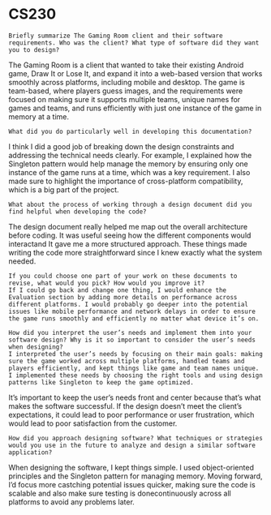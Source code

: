 # CS230


    Briefly summarize The Gaming Room client and their software requirements. Who was the client? What type of software did they want you to design?
The Gaming Room is a client that wanted to take their existing Android game, Draw It or Lose It, and expand it into a web-based version that works smoothly across platforms, including mobile and desktop. The game is team-based, where players guess images, and the requirements were focused on making sure it supports multiple teams, unique names for games and teams, and runs efficiently with just one instance of the game in memory at a time.
    
    What did you do particularly well in developing this documentation?
I think I did a good job of breaking down the design constraints and addressing the technical needs clearly. For example, I explained how the Singleton pattern would help manage the memory by ensuring only one instance of the game runs at a time, which was a key requirement. I also made sure to highlight the importance of cross-platform compatibility, which is a big part of the project.
    
    What about the process of working through a design document did you find helpful when developing the code?
The design document really helped me map out the overall architecture before coding. It was useful seeing how the different components would interactand It gave me a more structured approach. These things made writing the code more straightforward since I knew exactly what the system needed.    
    
    If you could choose one part of your work on these documents to revise, what would you pick? How would you improve it?
    If I could go back and change one thing, I would enhance the Evaluation section by adding more details on performance across different platforms. I would probably go deeper into the potential issues like mobile performance and network delays in order to ensure the game runs smoothly and efficiently no matter what device it’s on.
    
    How did you interpret the user’s needs and implement them into your software design? Why is it so important to consider the user’s needs when designing?
    I interpreted the user’s needs by focusing on their main goals: making sure the game worked across multiple platforms, handled teams and players efficiently, and kept things like game and team names unique. I implemented these needs by choosing the right tools and using design patterns like Singleton to keep the game optimized.
It’s important to keep the user’s needs front and center because that’s what makes the software successful. If the design doesn’t meet the client’s expectations, it could lead to poor performance or user frustration, which would lead to poor satisfaction from the customer.

    How did you approach designing software? What techniques or strategies would you use in the future to analyze and design a similar software application?
When designing the software, I kept things simple. I used object-oriented principles and the Singleton pattern for managing memory. Moving forward, I’d focus more castching potential issues quicker, making sure the code is scalable and also make sure testing is donecontinuously across all platforms to avoid any problems later.
